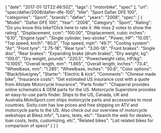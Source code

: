 {
    "date": "2017-01-12T22:46:50Z",
    "tags": [
        "motorbike",
        "spec"
    ],
    "url": "spec\/dafier\/2008\/dafier-dfe-100",
    "title": "Sport Dafier DFE 100",
    "categories": "Sport",
    "brands": "dafier",
    "years": "2008",
    "spec": [
        {
            "Model": "Dafier DFE 100",
            "Year": "2008",
            "Category": "Sport",
            "Rating": "Do you know this bike?Click here to rate it. We miss 2 votes to show the rating",
            "Displacement, ccm": "100.00",
            "Displacement, cubic inches": "6.10",
            "Engine type": "Single cylinder, two-stroke",
            "Power, HP": "10.05",
            "Top speed, km\/h": "80.0",
            "Top speed, mph": "49.7",
            "Cooling system": "Air",
            "Front tyre": "2.75-18",
            "Rear tyre": "3.00-18",
            "Front brakes": "Single disc",
            "Rear brakes": "Expanding brake (drum brake)",
            "Dry weight, kg": "100.0",
            "Dry weight, pounds": "220.5",
            "Power\/weight ratio, HP\/kg": "0.1005",
            "Overall length, mm": "1.865",
            "Overall length, inches": "73.4",
            "Wheelbase, mm": "1.285",
            "Wheelbase, inches": "50.6",
            "Color options": "Black\/blue\/grey",
            "Starter": "Electric & kick",
            "Comments": "Chinese made bike",
            "Insurance costs": "Get estimated US insurance cost with a quote from Allstate Motorcycle Insurance",
            "Parts finder": "Chaparral provides online schematics & OEM parts for the US.   Motorcycle Superstore provides an easy-to-use parts finder. Ships to the US, Canada, UK and Australia.MotoSport.com ships motorcycle parts and accessories to most countries.    Sixity.com has low prices and free shipping on ATV and motorcycle parts to the US. Also check out our overview of motorcycle webshops at Bikez.info",
            "Loans, tests, etc": "Search the web for dealers, loan costs, tests, customizing, etc",
            "Related bikes": "List related bikes for comparison of specs"
        }
    ]
}